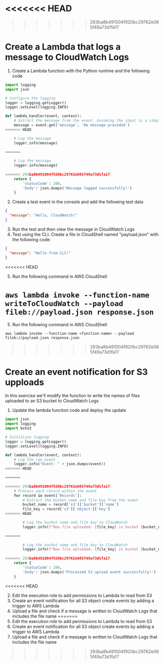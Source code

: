 <<<<<<< HEAD
=======

>>>>>>> 293ba8b491004f920bc29762e085f49a73d1fa17
# Create a Lambda that logs a message to CloudWatch Logs

1. Create a Lambda function with the Python runtime and the following code

```python
import logging
import json

# Configure the logging
logger = logging.getLogger()
logger.setLevel(logging.INFO)

def lambda_handler(event, context):
    # Extract the message from the event. Assuming the input is a simple JSON object {"message": "your message here"}
    message = event.get('message', 'No message provided')
<<<<<<< HEAD

    # Log the message
    logger.info(message)

=======
    
    # Log the message
    logger.info(message)
    
>>>>>>> 293ba8b491004f920bc29762e085f49a73d1fa17
    return {
        'statusCode': 200,
        'body': json.dumps('Message logged successfully!')
    }
```

2. Create a test event in the console and add the following test data

```json
{
  "message": "Hello, CloudWatch!"
}
```

3. Run the test and then view the message in CloudWatch Logs
4. Test using the CLI. Create a file in CloudShell named "payload.json" with the following code:

```json
{
  "message": "Hello from CLI!"
}
```
<<<<<<< HEAD

5. Run the following command in AWS CloudShell

`aws lambda invoke --function-name writeToCloudWatch --payload fileb://payload.json response.json`
=======
5. Run the following command in AWS CloudShell

```aws lambda invoke --function-name <function-name> --payload fileb://payload.json response.json```
>>>>>>> 293ba8b491004f920bc29762e085f49a73d1fa17

# Create an event notification for S3 upploads

In this exercise we'll modify the function to write the names of files uploaded to an S3 bucket to CloudWatch Logs

1. Update the lambda function code and deploy the update

```python
import json
import logging
import boto3

# Initialize logging
logger = logging.getLogger()
logger.setLevel(logging.INFO)

def lambda_handler(event, context):
    # Log the raw event
    logger.info("Event: " + json.dumps(event))
<<<<<<< HEAD

=======
    
>>>>>>> 293ba8b491004f920bc29762e085f49a73d1fa17
    # Process each record within the event
    for record in event['Records']:
        # Extract the bucket name and file key from the event
        bucket_name = record['s3']['bucket']['name']
        file_key = record['s3']['object']['key']
<<<<<<< HEAD

        # Log the bucket name and file key to CloudWatch
        logger.info(f"New file uploaded: {file_key} in bucket {bucket_name}")

=======
        
        # Log the bucket name and file key to CloudWatch
        logger.info(f"New file uploaded: {file_key} in bucket {bucket_name}")
    
>>>>>>> 293ba8b491004f920bc29762e085f49a73d1fa17
    return {
        'statusCode': 200,
        'body': json.dumps('Processed S3 upload event successfully!')
    }
```
<<<<<<< HEAD

2. Edit the execution role to add permissions to Lambda to read from S3
3. Create an event notification for all S3 object create events by adding a trigger to AWS Lambda
4. Upload a file and check if a message is written to CloudWatch Logs that includes the file name
=======
2. Edit the execution role to add permissions to Lambda to read from S3
3. Create an event notification for all S3 object create events by adding a trigger to AWS Lambda
4. Upload a file and check if a message is written to CloudWatch Logs that includes the file name


>>>>>>> 293ba8b491004f920bc29762e085f49a73d1fa17
